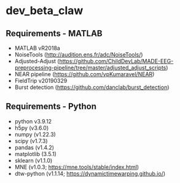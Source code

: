 # dev_beta_claw

## Requirements - MATLAB
* MATLAB vR2018a
* NoiseTools (http://audition.ens.fr/adc/NoiseTools/)
* Adjusted-Adjust (https://github.com/ChildDevLab/MADE-EEG-preprocessing-pipeline/tree/master/adjusted_adjust_scripts)
* NEAR pipeline (https://github.com/vpKumaravel/NEAR)
* FieldTrip v20190329
* Burst detection (https://github.com/danclab/burst_detection)

## Requirements - Python
* python v3.9.12
* h5py (v3.6.0)
* numpy (v1.22.3)
* scipy (v1.7.3)
* pandas (v1.4.2)
* matplotlib (3.5.1)
* sklearn (v1.1.0)
* MNE (v1.0.3; https://mne.tools/stable/index.html)
* dtw-python (v1.1.14; https://dynamictimewarping.github.io/)

